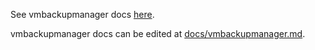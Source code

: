See vmbackupmanager docs [here](https://docs.victoriametrics.com/vmbackupmanager/).

vmbackupmanager docs can be edited at [docs/vmbackupmanager.md](https://github.com/VictoriaMetrics/VictoriaMetrics/blob/master/docs/vmbackupmanager.md).

